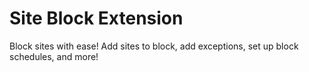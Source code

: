# Site Block Extension

Block sites with ease! Add sites to block, add exceptions, set up block schedules, and more!
